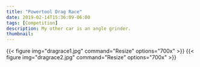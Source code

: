 ```yaml
---
title: "Powertool Drag Race"
date: 2019-02-14T15:36:09-06:00
tags: [Competition]
description: My other car is an angle grinder.
thumbnail:
---
```


{{< figure img="dragrace1.jpg" command="Resize" options="700x" >}}
{{< figure img="dragrace2.jpg" command="Resize" options="700x" >}}
